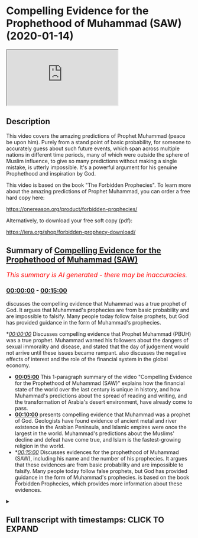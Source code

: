 # Compelling Evidence for the Prophethood of Muhammad (SAW) (2020-01-14)

<iframe loading='lazy' src='https://www.youtube.com/embed/CJlZgFBIw5Y'></iframe>

## Description

This video covers the amazing predictions of Prophet Muhammad (peace be upon him). Purely from a stand point of basic probability, for someone to accurately guess about such future events, which span across multiple nations in different time periods, many of which were outside the sphere of Muslim influence, to give so many predictions without making a single mistake, is utterly impossible. It's a powerful argument for his genuine Prophethood and inspiration by God.

This video is based on the book "The Forbidden Prophecies". To learn more about the amazing predictions of Prophet Muhammad, you can order a free hard copy here:

https://onereason.org/product/forbidden-prophecies/

Alternatively, to download your free soft copy (pdf):

https://iera.org/shop/forbidden-prophecy-download/

## Summary of [Compelling Evidence for the Prophethood of Muhammad (SAW)](https://www.youtube.com/watch?v=CJlZgFBIw5Y)


*<span style="color:red; font-size:125%">This summary is AI generated - there may be inaccuracies</span>. [](/)*

### [00:00:00](https://www.youtube.com/watch?v=CJlZgFBIw5Y&t=0) - [00:15:00](https://www.youtube.com/watch?v=CJlZgFBIw5Y&t=900)

discusses the compelling evidence that Muhammad was a true prophet of God. It argues that Muhammad's prophecies are from basic probability and are impossible to falsify. Many people today follow false prophets, but God has provided guidance in the form of Muhammad's prophecies.

**[00:00:00](https://www.youtube.com/watch?v=CJlZgFBIw5Y&t=0)* Discusses compelling evidence that Prophet Muhammad (PBUH) was a true prophet. Muhammad warned his followers about the dangers of sexual immorality and disease, and stated that the day of judgement would not arrive until these issues became rampant.  also discusses the negative effects of interest and the role of the financial system in the global economy.
* **[00:05:00](https://www.youtube.com/watch?v=CJlZgFBIw5Y&t=300)** This 1-paragraph summary of the video "Compelling Evidence for the Prophethood of Muhammad (SAW)" explains how the financial state of the world over the last century is unique in history, and how Muhammad's predictions about the spread of reading and writing, and the transformation of Arabia's desert environment, have already come to pass.
* **[00:10:00](https://www.youtube.com/watch?v=CJlZgFBIw5Y&t=600)** presents compelling evidence that Muhammad was a prophet of God. Geologists have found evidence of ancient metal and river existence in the Arabian Peninsula, and Islamic empires were once the largest in the world. Muhammad's predictions about the Muslims' decline and defeat have come true, and Islam is the fastest-growing religion in the world.
* **[00:15:00](https://www.youtube.com/watch?v=CJlZgFBIw5Y&t=900)* Discusses evidences for the prophethood of Muhammad (SAW), including his name and the number of his prophecies. It argues that these evidences are from basic probability and are impossible to falsify. Many people today follow false prophets, but God has provided guidance in the form of Muhammad's prophecies.  is based on the book Forbidden Prophecies, which provides more information about these evidences.

<details><summary><h2>Full transcript with timestamps: CLICK TO EXPAND</h2></summary>

[0:00:12](https://youtu.be/CJlZgFBIw5Y?t=12) err veterans prophecy from millennium  
[0:00:16](https://youtu.be/CJlZgFBIw5Y?t=16) past there were two types of Arabs city  
[0:00:18](https://youtu.be/CJlZgFBIw5Y?t=18) dwellers and veterans veterans are  
[0:00:21](https://youtu.be/CJlZgFBIw5Y?t=21) nomads they travel through the vast  
[0:00:23](https://youtu.be/CJlZgFBIw5Y?t=23) deserts and are constantly on the move  
[0:00:24](https://youtu.be/CJlZgFBIw5Y?t=24) even during the Golden Age of Islam when  
[0:00:27](https://youtu.be/CJlZgFBIw5Y?t=27) Arabs were the richest and most learned  
[0:00:29](https://youtu.be/CJlZgFBIw5Y?t=29) people on earth better ones remained in  
[0:00:31](https://youtu.be/CJlZgFBIw5Y?t=31) virtually the same state that they had  
[0:00:33](https://youtu.be/CJlZgFBIw5Y?t=33) been for thousands of years poor  
[0:00:35](https://youtu.be/CJlZgFBIw5Y?t=35) uneducated and cut off from the rest of  
[0:00:37](https://youtu.be/CJlZgFBIw5Y?t=37) the world yet Muhammad peace be upon him  
[0:00:40](https://youtu.be/CJlZgFBIw5Y?t=40) foretold that these Arab Bedouin zuv his  
[0:00:42](https://youtu.be/CJlZgFBIw5Y?t=42) region would one day compete with one  
[0:00:44](https://youtu.be/CJlZgFBIw5Y?t=44) another in the construction of tall  
[0:00:46](https://youtu.be/CJlZgFBIw5Y?t=46) buildings now tell me of the last hour  
[0:00:49](https://youtu.be/CJlZgFBIw5Y?t=49) asked the man  
[0:00:51](https://youtu.be/CJlZgFBIw5Y?t=51) the Prophet replied that you see the  
[0:00:54](https://youtu.be/CJlZgFBIw5Y?t=54) barefoot unclothed better wins competing  
[0:00:56](https://youtu.be/CJlZgFBIw5Y?t=56) in the construction of tall buildings  
[0:00:58](https://youtu.be/CJlZgFBIw5Y?t=58) today we find in the Arabian Peninsula  
[0:01:00](https://youtu.be/CJlZgFBIw5Y?t=60) the better ones who used to be  
[0:01:02](https://youtu.be/CJlZgFBIw5Y?t=62) impoverished herders of camels and sheep  
[0:01:04](https://youtu.be/CJlZgFBIw5Y?t=64) are now not only competing with one  
[0:01:06](https://youtu.be/CJlZgFBIw5Y?t=66) another but also the entire world to  
[0:01:09](https://youtu.be/CJlZgFBIw5Y?t=69) construct the world's tallest buildings  
[0:01:11](https://youtu.be/CJlZgFBIw5Y?t=71) how did one of the poorest people on  
[0:01:13](https://youtu.be/CJlZgFBIw5Y?t=73) earth who literally wore rags become the  
[0:01:16](https://youtu.be/CJlZgFBIw5Y?t=76) wealthiest nations on earth one thing  
[0:01:19](https://youtu.be/CJlZgFBIw5Y?t=79) that made this rapid change possible was  
[0:01:21](https://youtu.be/CJlZgFBIw5Y?t=81) the discovery of oil the seemingly empty  
[0:01:24](https://youtu.be/CJlZgFBIw5Y?t=84) deserts of the veterans had it in  
[0:01:26](https://youtu.be/CJlZgFBIw5Y?t=86) abundance  
[0:01:26](https://youtu.be/CJlZgFBIw5Y?t=86) they went from camels to Cadillacs in a  
[0:01:29](https://youtu.be/CJlZgFBIw5Y?t=89) single generation the construction of  
[0:01:32](https://youtu.be/CJlZgFBIw5Y?t=92) tall buildings among the Arab edwin's  
[0:01:34](https://youtu.be/CJlZgFBIw5Y?t=94) has even reached Mecca Muhammad city of  
[0:01:36](https://youtu.be/CJlZgFBIw5Y?t=96) birth the last few decades have seen a  
[0:01:39](https://youtu.be/CJlZgFBIw5Y?t=99) massive surge in building construction  
[0:01:40](https://youtu.be/CJlZgFBIw5Y?t=100) in Mecca the famous Mecca clock tower is  
[0:01:44](https://youtu.be/CJlZgFBIw5Y?t=104) currently the third tallest building in  
[0:01:46](https://youtu.be/CJlZgFBIw5Y?t=106) the world in order for such construction  
[0:01:49](https://youtu.be/CJlZgFBIw5Y?t=109) to be possible many of mecca's ancient  
[0:01:51](https://youtu.be/CJlZgFBIw5Y?t=111) mountains had to be demolished in order  
[0:01:53](https://youtu.be/CJlZgFBIw5Y?t=113) to make room for the tall buildings that  
[0:01:55](https://youtu.be/CJlZgFBIw5Y?t=115) had sprung up  
[0:01:57](https://youtu.be/CJlZgFBIw5Y?t=117) amazingly this is also something that  
[0:01:59](https://youtu.be/CJlZgFBIw5Y?t=119) Muhammad had foretold  
[0:02:01](https://youtu.be/CJlZgFBIw5Y?t=121) he said the hour will not be established  
[0:02:04](https://youtu.be/CJlZgFBIw5Y?t=124) until the mountains are moved from their  
[0:02:07](https://youtu.be/CJlZgFBIw5Y?t=127) places this tremendous feat of  
[0:02:09](https://youtu.be/CJlZgFBIw5Y?t=129) demolishing entire mountains has only  
[0:02:11](https://youtu.be/CJlZgFBIw5Y?t=131) been made possible in the 20th century  
[0:02:13](https://youtu.be/CJlZgFBIw5Y?t=133) with the advent of technology such as  
[0:02:16](https://youtu.be/CJlZgFBIw5Y?t=136) explosives it's important to point out  
[0:02:18](https://youtu.be/CJlZgFBIw5Y?t=138) that Muhammad himself was a simple man  
[0:02:21](https://youtu.be/CJlZgFBIw5Y?t=141) and wanted other Muslims to maintain  
[0:02:23](https://youtu.be/CJlZgFBIw5Y?t=143) that simplicity he did not like Muslims  
[0:02:25](https://youtu.be/CJlZgFBIw5Y?t=145) to be extravagant so if he wanted to  
[0:02:29](https://youtu.be/CJlZgFBIw5Y?t=149) will this prophecy to become true he  
[0:02:32](https://youtu.be/CJlZgFBIw5Y?t=152) would have to encourage the Arabs to  
[0:02:33](https://youtu.be/CJlZgFBIw5Y?t=153) build tall buildings yet he never did  
[0:02:38](https://youtu.be/CJlZgFBIw5Y?t=158) the spread of sexual immorality and  
[0:02:41](https://youtu.be/CJlZgFBIw5Y?t=161) disease Muhammad peace be upon him  
[0:02:44](https://youtu.be/CJlZgFBIw5Y?t=164) revealed that the day of judgement would  
[0:02:46](https://youtu.be/CJlZgFBIw5Y?t=166) not take place until sexual immorality  
[0:02:48](https://youtu.be/CJlZgFBIw5Y?t=168) had become so prevalent and normalized  
[0:02:50](https://youtu.be/CJlZgFBIw5Y?t=170) that it would begin to be carried out  
[0:02:52](https://youtu.be/CJlZgFBIw5Y?t=172) even in public places  
[0:02:54](https://youtu.be/CJlZgFBIw5Y?t=174) he said the hour will not be established  
[0:02:57](https://youtu.be/CJlZgFBIw5Y?t=177) until people fornicate with each other  
[0:02:59](https://youtu.be/CJlZgFBIw5Y?t=179) in the road just as donkeys fornicate  
[0:03:02](https://youtu.be/CJlZgFBIw5Y?t=182) today we live in a world where we are  
[0:03:04](https://youtu.be/CJlZgFBIw5Y?t=184) being constantly bombarded with explicit  
[0:03:06](https://youtu.be/CJlZgFBIw5Y?t=186) sexual imagery be it in TV film or  
[0:03:09](https://youtu.be/CJlZgFBIw5Y?t=189) advertising and with the advent of the  
[0:03:11](https://youtu.be/CJlZgFBIw5Y?t=191) internet pornography has now become  
[0:03:14](https://youtu.be/CJlZgFBIw5Y?t=194) readily available at any time in any  
[0:03:16](https://youtu.be/CJlZgFBIw5Y?t=196) place in fact we are finding more and  
[0:03:19](https://youtu.be/CJlZgFBIw5Y?t=199) more stories in the news of people being  
[0:03:21](https://youtu.be/CJlZgFBIw5Y?t=201) arrested for having sex in public and an  
[0:03:24](https://youtu.be/CJlZgFBIw5Y?t=204) interesting side note is that the  
[0:03:25](https://youtu.be/CJlZgFBIw5Y?t=205) Prophet Muhammad peace be upon him  
[0:03:27](https://youtu.be/CJlZgFBIw5Y?t=207) described what will be the consequences  
[0:03:29](https://youtu.be/CJlZgFBIw5Y?t=209) of such widespread sexual immorality  
[0:03:31](https://youtu.be/CJlZgFBIw5Y?t=211) he said never does sexual perversion  
[0:03:34](https://youtu.be/CJlZgFBIw5Y?t=214) become widespread and publicly known in  
[0:03:36](https://youtu.be/CJlZgFBIw5Y?t=216) certain people without them being  
[0:03:38](https://youtu.be/CJlZgFBIw5Y?t=218) overtaken by disease that never happened  
[0:03:40](https://youtu.be/CJlZgFBIw5Y?t=220) to their ancestors who came before them  
[0:03:42](https://youtu.be/CJlZgFBIw5Y?t=222) the increase of sexual immorality has  
[0:03:45](https://youtu.be/CJlZgFBIw5Y?t=225) seen the emergence of previously  
[0:03:47](https://youtu.be/CJlZgFBIw5Y?t=227) unheard-of diseases such as AIDS just as  
[0:03:50](https://youtu.be/CJlZgFBIw5Y?t=230) the Prophet Muhammad cat for warrant  
[0:03:54](https://youtu.be/CJlZgFBIw5Y?t=234) a world steeped in interest Muhammad  
[0:03:59](https://youtu.be/CJlZgFBIw5Y?t=239) peace be upon him claimed that the  
[0:04:00](https://youtu.be/CJlZgFBIw5Y?t=240) practice of interest would one day  
[0:04:02](https://youtu.be/CJlZgFBIw5Y?t=242) become so dominant that even those who  
[0:04:04](https://youtu.be/CJlZgFBIw5Y?t=244) try to avoid it will still feel its  
[0:04:06](https://youtu.be/CJlZgFBIw5Y?t=246) impact he said a time will come upon  
[0:04:09](https://youtu.be/CJlZgFBIw5Y?t=249) mankind when they will consume interest  
[0:04:12](https://youtu.be/CJlZgFBIw5Y?t=252) whoever does not take from it will be  
[0:04:14](https://youtu.be/CJlZgFBIw5Y?t=254) afflicted by its dust this clearly  
[0:04:17](https://youtu.be/CJlZgFBIw5Y?t=257) describes the state of the world's  
[0:04:18](https://youtu.be/CJlZgFBIw5Y?t=258) economy today in the modern world it is  
[0:04:22](https://youtu.be/CJlZgFBIw5Y?t=262) almost impossible to avoid dealing with  
[0:04:24](https://youtu.be/CJlZgFBIw5Y?t=264) where at the very least being impacted  
[0:04:26](https://youtu.be/CJlZgFBIw5Y?t=266) by interest just think about how many  
[0:04:29](https://youtu.be/CJlZgFBIw5Y?t=269) people have interest-bearing bank  
[0:04:30](https://youtu.be/CJlZgFBIw5Y?t=270) accounts and buy things using credit  
[0:04:33](https://youtu.be/CJlZgFBIw5Y?t=273) cards even if one somehow manages to  
[0:04:36](https://youtu.be/CJlZgFBIw5Y?t=276) avoid dealing and interest directly  
[0:04:37](https://youtu.be/CJlZgFBIw5Y?t=277) almost every aspect of our lives is  
[0:04:40](https://youtu.be/CJlZgFBIw5Y?t=280) impacted by it central bank's influence  
[0:04:43](https://youtu.be/CJlZgFBIw5Y?t=283) the purchasing power of our money and  
[0:04:45](https://youtu.be/CJlZgFBIw5Y?t=285) virtually every country in the world  
[0:04:46](https://youtu.be/CJlZgFBIw5Y?t=286) even those considered to be wealthy are  
[0:04:49](https://youtu.be/CJlZgFBIw5Y?t=289) drowning an interest-based debt the  
[0:04:52](https://youtu.be/CJlZgFBIw5Y?t=292) financial system even suffered a global  
[0:04:54](https://youtu.be/CJlZgFBIw5Y?t=294) collapse in 2008 the disaster which had  
[0:04:57](https://youtu.be/CJlZgFBIw5Y?t=297) plunged the world into economic turmoil  
[0:04:59](https://youtu.be/CJlZgFBIw5Y?t=299) the consequences of which will be felt  
[0:05:01](https://youtu.be/CJlZgFBIw5Y?t=301) for generations to come  
[0:05:03](https://youtu.be/CJlZgFBIw5Y?t=303) what makes this prediction amazing is  
[0:05:06](https://youtu.be/CJlZgFBIw5Y?t=306) that the financial state of the world  
[0:05:07](https://youtu.be/CJlZgFBIw5Y?t=307) over the last century is unique in  
[0:05:09](https://youtu.be/CJlZgFBIw5Y?t=309) history at the time of Muhammad finance  
[0:05:13](https://youtu.be/CJlZgFBIw5Y?t=313) was based on commodities with intrinsic  
[0:05:15](https://youtu.be/CJlZgFBIw5Y?t=315) value such as gold and silver coins gold  
[0:05:19](https://youtu.be/CJlZgFBIw5Y?t=319) and silver have been used as the most  
[0:05:20](https://youtu.be/CJlZgFBIw5Y?t=320) common form of currency throughout  
[0:05:22](https://youtu.be/CJlZgFBIw5Y?t=322) history the use of paper money with no  
[0:05:25](https://youtu.be/CJlZgFBIw5Y?t=325) intrinsic value along with the massive  
[0:05:27](https://youtu.be/CJlZgFBIw5Y?t=327) debt and interest that has resulted in  
[0:05:29](https://youtu.be/CJlZgFBIw5Y?t=329) is a phenomenon of modern finance and  
[0:05:32](https://youtu.be/CJlZgFBIw5Y?t=332) not something that could have been  
[0:05:33](https://youtu.be/CJlZgFBIw5Y?t=333) easily guessed by Muhammad over 1,400  
[0:05:36](https://youtu.be/CJlZgFBIw5Y?t=336) years ago the defeat of Rome in the  
[0:05:40](https://youtu.be/CJlZgFBIw5Y?t=340) conquest of Persia  
[0:05:42](https://youtu.be/CJlZgFBIw5Y?t=342) during the Battle of the trench where  
[0:05:44](https://youtu.be/CJlZgFBIw5Y?t=344) Muhammad peace be upon him and his  
[0:05:45](https://youtu.be/CJlZgFBIw5Y?t=345) followers were under siege by their  
[0:05:47](https://youtu.be/CJlZgFBIw5Y?t=347) enemies being outnumbered three-to-one  
[0:05:49](https://youtu.be/CJlZgFBIw5Y?t=349) and staring in the face of certain  
[0:05:51](https://youtu.be/CJlZgFBIw5Y?t=351) defeat the Prophet made some bold  
[0:05:53](https://youtu.be/CJlZgFBIw5Y?t=353) predictions he said God is most great I  
[0:05:57](https://youtu.be/CJlZgFBIw5Y?t=357) have been given the keys of Syria by God  
[0:06:00](https://youtu.be/CJlZgFBIw5Y?t=360) I can see it's red palaces at the moment  
[0:06:02](https://youtu.be/CJlZgFBIw5Y?t=362) God is most great I had been given  
[0:06:05](https://youtu.be/CJlZgFBIw5Y?t=365) Persia God is most great I have been  
[0:06:08](https://youtu.be/CJlZgFBIw5Y?t=368) given the keys of Yemen at that moment  
[0:06:10](https://youtu.be/CJlZgFBIw5Y?t=370) Muhammad have made the astonishing claim  
[0:06:12](https://youtu.be/CJlZgFBIw5Y?t=372) that the Muslims will not only take the  
[0:06:14](https://youtu.be/CJlZgFBIw5Y?t=374) lands of Yemen in Syria much of which  
[0:06:17](https://youtu.be/CJlZgFBIw5Y?t=377) was under the occupation of the Roman  
[0:06:19](https://youtu.be/CJlZgFBIw5Y?t=379) Empire but that they would also defeat  
[0:06:21](https://youtu.be/CJlZgFBIw5Y?t=381) the mighty Persian Empire historically  
[0:06:24](https://youtu.be/CJlZgFBIw5Y?t=384) Muhammad's companions saw this prophecy  
[0:06:27](https://youtu.be/CJlZgFBIw5Y?t=387) fulfilled before their very eyes as they  
[0:06:29](https://youtu.be/CJlZgFBIw5Y?t=389) went on to defeat the Romans in conquer  
[0:06:31](https://youtu.be/CJlZgFBIw5Y?t=391) Persia what are the odds that the  
[0:06:34](https://youtu.be/CJlZgFBIw5Y?t=394) Muslims who lacked economic and military  
[0:06:36](https://youtu.be/CJlZgFBIw5Y?t=396) strength could topple the superpowers of  
[0:06:38](https://youtu.be/CJlZgFBIw5Y?t=398) the world in such a short span of time  
[0:06:43](https://youtu.be/CJlZgFBIw5Y?t=403) the astonishing way that the Muslims  
[0:06:46](https://youtu.be/CJlZgFBIw5Y?t=406) defeated the superpowers captured the  
[0:06:47](https://youtu.be/CJlZgFBIw5Y?t=407) world by surprise as historian Barnaby  
[0:06:51](https://youtu.be/CJlZgFBIw5Y?t=411) Rogerson explains you have to remember  
[0:06:54](https://youtu.be/CJlZgFBIw5Y?t=414) that the two great superpowers were the  
[0:06:56](https://youtu.be/CJlZgFBIw5Y?t=416) Byzantine Empire ie the Eastern Roman  
[0:06:58](https://youtu.be/CJlZgFBIw5Y?t=418) Empire and Sassanid Persia they were the  
[0:07:02](https://youtu.be/CJlZgFBIw5Y?t=422) dominant superpowers if you're putting  
[0:07:04](https://youtu.be/CJlZgFBIw5Y?t=424) it in a modern parlance it's a bit like  
[0:07:07](https://youtu.be/CJlZgFBIw5Y?t=427) the Eskimos taking on the United States  
[0:07:09](https://youtu.be/CJlZgFBIw5Y?t=429) of America in Russia a no rational  
[0:07:11](https://youtu.be/CJlZgFBIw5Y?t=431) person would have ever conceived as such  
[0:07:13](https://youtu.be/CJlZgFBIw5Y?t=433) a possibility the sentiment is echoed by  
[0:07:16](https://youtu.be/CJlZgFBIw5Y?t=436) historians who cannot explain how Islam  
[0:07:19](https://youtu.be/CJlZgFBIw5Y?t=439) became such a dominant force so quickly  
[0:07:22](https://youtu.be/CJlZgFBIw5Y?t=442) professor of Byzantine studies and  
[0:07:24](https://youtu.be/CJlZgFBIw5Y?t=444) rule-out wrote the speed with which the  
[0:07:27](https://youtu.be/CJlZgFBIw5Y?t=447) eastern provinces of the Byzantine  
[0:07:29](https://youtu.be/CJlZgFBIw5Y?t=449) Empire succumbed to the Arabs remains to  
[0:07:31](https://youtu.be/CJlZgFBIw5Y?t=451) be explained by historians  
[0:07:35](https://youtu.be/CJlZgFBIw5Y?t=455) prevalence of writing many of us take  
[0:07:39](https://youtu.be/CJlZgFBIw5Y?t=459) for granted their ability to read and  
[0:07:41](https://youtu.be/CJlZgFBIw5Y?t=461) write in the abundance of books that are  
[0:07:43](https://youtu.be/CJlZgFBIw5Y?t=463) available in the modern age however for  
[0:07:46](https://youtu.be/CJlZgFBIw5Y?t=466) the people of the past illiteracy was  
[0:07:48](https://youtu.be/CJlZgFBIw5Y?t=468) the norm and books were very scarce  
[0:07:51](https://youtu.be/CJlZgFBIw5Y?t=471) Muhammad peace be upon him was born into  
[0:07:53](https://youtu.be/CJlZgFBIw5Y?t=473) a society in which very few people could  
[0:07:56](https://youtu.be/CJlZgFBIw5Y?t=476) read or write it is estimated that the  
[0:07:58](https://youtu.be/CJlZgFBIw5Y?t=478) number of people who were literate in  
[0:08:00](https://youtu.be/CJlZgFBIw5Y?t=480) his locality of Western Saudi Arabia did  
[0:08:02](https://youtu.be/CJlZgFBIw5Y?t=482) not exceed 17 Muhammad himself could not  
[0:08:07](https://youtu.be/CJlZgFBIw5Y?t=487) read or write against this backdrop the  
[0:08:10](https://youtu.be/CJlZgFBIw5Y?t=490) Prophet Muhammad made the prediction  
[0:08:12](https://youtu.be/CJlZgFBIw5Y?t=492) that rightie will one day become  
[0:08:14](https://youtu.be/CJlZgFBIw5Y?t=494) widespread among mankind he said ahead  
[0:08:19](https://youtu.be/CJlZgFBIw5Y?t=499) of the hour the pen will prevail the  
[0:08:22](https://youtu.be/CJlZgFBIw5Y?t=502) Arabic word use for pen here is sanam  
[0:08:24](https://youtu.be/CJlZgFBIw5Y?t=504) which also carries the wider meaning of  
[0:08:26](https://youtu.be/CJlZgFBIw5Y?t=506) writing this perfectly describes our  
[0:08:29](https://youtu.be/CJlZgFBIw5Y?t=509) world today in which it is the norm for  
[0:08:31](https://youtu.be/CJlZgFBIw5Y?t=511) people to read and write and there is an  
[0:08:33](https://youtu.be/CJlZgFBIw5Y?t=513) abundance of books newspapers and  
[0:08:35](https://youtu.be/CJlZgFBIw5Y?t=515) magazines this has only been made  
[0:08:38](https://youtu.be/CJlZgFBIw5Y?t=518) possible thanks to 15th century  
[0:08:39](https://youtu.be/CJlZgFBIw5Y?t=519) technological advances such as printing  
[0:08:42](https://youtu.be/CJlZgFBIw5Y?t=522) that took place over 800 years after  
[0:08:44](https://youtu.be/CJlZgFBIw5Y?t=524) Muhammad's prophesy and with the advent  
[0:08:47](https://youtu.be/CJlZgFBIw5Y?t=527) of the internet writing is spreading  
[0:08:49](https://youtu.be/CJlZgFBIw5Y?t=529) even more anybody with a computer or  
[0:08:52](https://youtu.be/CJlZgFBIw5Y?t=532) smartphone now has access to millions of  
[0:08:54](https://youtu.be/CJlZgFBIw5Y?t=534) books with just the click of a finger  
[0:08:56](https://youtu.be/CJlZgFBIw5Y?t=536) it's quite powerful that Muhammad who  
[0:08:59](https://youtu.be/CJlZgFBIw5Y?t=539) could neither read nor write  
[0:09:00](https://youtu.be/CJlZgFBIw5Y?t=540) prophecies the spread of reading and  
[0:09:02](https://youtu.be/CJlZgFBIw5Y?t=542) writing the greening of Arabia's deserts  
[0:09:08](https://youtu.be/CJlZgFBIw5Y?t=548) the Prophet Muhammad peace be upon him  
[0:09:10](https://youtu.be/CJlZgFBIw5Y?t=550) made a bold prediction about the future  
[0:09:12](https://youtu.be/CJlZgFBIw5Y?t=552) state of Arabia he said the hour will  
[0:09:16](https://youtu.be/CJlZgFBIw5Y?t=556) not begin until the land of the Arabs  
[0:09:18](https://youtu.be/CJlZgFBIw5Y?t=558) once again become meadows and rivers  
[0:09:20](https://youtu.be/CJlZgFBIw5Y?t=560) this narration anticipated the greening  
[0:09:23](https://youtu.be/CJlZgFBIw5Y?t=563) of Arabia's extensive dry desert  
[0:09:25](https://youtu.be/CJlZgFBIw5Y?t=565) environment as recently as 1986 there  
[0:09:28](https://youtu.be/CJlZgFBIw5Y?t=568) was little to no farming in the region  
[0:09:30](https://youtu.be/CJlZgFBIw5Y?t=570) however over the last thirty years these  
[0:09:33](https://youtu.be/CJlZgFBIw5Y?t=573) deserts have been transformed to grow  
[0:09:35](https://youtu.be/CJlZgFBIw5Y?t=575) grain  
[0:09:35](https://youtu.be/CJlZgFBIw5Y?t=575) fruits and vegetables thanks to  
[0:09:38](https://youtu.be/CJlZgFBIw5Y?t=578) techniques such as center pivot  
[0:09:39](https://youtu.be/CJlZgFBIw5Y?t=579) irrigation this is a process that pumps  
[0:09:42](https://youtu.be/CJlZgFBIw5Y?t=582) water to the surface from deep  
[0:09:44](https://youtu.be/CJlZgFBIw5Y?t=584) underground reserves some of which date  
[0:09:46](https://youtu.be/CJlZgFBIw5Y?t=586) back to the last ice age 20,000 years  
[0:09:48](https://youtu.be/CJlZgFBIw5Y?t=588) ago now put yourself in the position of  
[0:09:52](https://youtu.be/CJlZgFBIw5Y?t=592) a person living in seventh century  
[0:09:54](https://youtu.be/CJlZgFBIw5Y?t=594) Arabia this region hosts some of the  
[0:09:56](https://youtu.be/CJlZgFBIw5Y?t=596) most extensive sand and gravel deserts  
[0:09:59](https://youtu.be/CJlZgFBIw5Y?t=599) in the world with very little rainfall  
[0:10:01](https://youtu.be/CJlZgFBIw5Y?t=601) could anyone inhabiting such a harsh  
[0:10:04](https://youtu.be/CJlZgFBIw5Y?t=604) environment have irrationally conceived  
[0:10:06](https://youtu.be/CJlZgFBIw5Y?t=606) the possibility that one day there would  
[0:10:08](https://youtu.be/CJlZgFBIw5Y?t=608) be a plentiful supply of water and  
[0:10:09](https://youtu.be/CJlZgFBIw5Y?t=609) abundant crops this prophecy also makes  
[0:10:15](https://youtu.be/CJlZgFBIw5Y?t=615) a claim about the ancient past note the  
[0:10:19](https://youtu.be/CJlZgFBIw5Y?t=619) words of Muhammad the lands of the Arabs  
[0:10:21](https://youtu.be/CJlZgFBIw5Y?t=621) once again become meadows and rivers by  
[0:10:25](https://youtu.be/CJlZgFBIw5Y?t=625) saying once again he is implying that at  
[0:10:27](https://youtu.be/CJlZgFBIw5Y?t=627) one stage in their history the deserts  
[0:10:29](https://youtu.be/CJlZgFBIw5Y?t=629) were lush with vegetation in life and  
[0:10:32](https://youtu.be/CJlZgFBIw5Y?t=632) that they will be returning to this  
[0:10:33](https://youtu.be/CJlZgFBIw5Y?t=633) former state geologists now know that  
[0:10:37](https://youtu.be/CJlZgFBIw5Y?t=637) the Arabian Peninsula was indeed once  
[0:10:39](https://youtu.be/CJlZgFBIw5Y?t=639) filled with metals and rivers in ancient  
[0:10:41](https://youtu.be/CJlZgFBIw5Y?t=641) times modern archaeological discoveries  
[0:10:44](https://youtu.be/CJlZgFBIw5Y?t=644) have been covered a number of fossils  
[0:10:46](https://youtu.be/CJlZgFBIw5Y?t=646) and conclude that once upon a time  
[0:10:48](https://youtu.be/CJlZgFBIw5Y?t=648) Arabian Peninsula's much greener and  
[0:10:50](https://youtu.be/CJlZgFBIw5Y?t=650) wetter just as Muhammad had revealed  
[0:10:55](https://youtu.be/CJlZgFBIw5Y?t=655) the rapid spread of Islam and the  
[0:10:58](https://youtu.be/CJlZgFBIw5Y?t=658) decline of the Muslims Muhammad peace be  
[0:11:01](https://youtu.be/CJlZgFBIw5Y?t=661) upon him predicted that the Islamic  
[0:11:03](https://youtu.be/CJlZgFBIw5Y?t=663) civilization would reach both east and  
[0:11:05](https://youtu.be/CJlZgFBIw5Y?t=665) west  
[0:11:06](https://youtu.be/CJlZgFBIw5Y?t=666) he said God folded the earth for me and  
[0:11:09](https://youtu.be/CJlZgFBIw5Y?t=669) I saw its East and West and the Dominion  
[0:11:12](https://youtu.be/CJlZgFBIw5Y?t=672) of my nation will reach as far as the  
[0:11:14](https://youtu.be/CJlZgFBIw5Y?t=674) earth was folded for me history bears  
[0:11:17](https://youtu.be/CJlZgFBIw5Y?t=677) witness to the fact that Islam spread  
[0:11:18](https://youtu.be/CJlZgFBIw5Y?t=678) rapidly both east and west  
[0:11:21](https://youtu.be/CJlZgFBIw5Y?t=681) just as Muhammad boldly had foretold at  
[0:11:24](https://youtu.be/CJlZgFBIw5Y?t=684) the time this was a geographic expansion  
[0:11:27](https://youtu.be/CJlZgFBIw5Y?t=687) the likes of which the world had never  
[0:11:28](https://youtu.be/CJlZgFBIw5Y?t=688) witnessed the Islamic empire was the  
[0:11:31](https://youtu.be/CJlZgFBIw5Y?t=691) largest the world had ever seen  
[0:11:32](https://youtu.be/CJlZgFBIw5Y?t=692) the Prophet Muhammad not only informed  
[0:11:35](https://youtu.be/CJlZgFBIw5Y?t=695) us about the spectacular rise of the  
[0:11:37](https://youtu.be/CJlZgFBIw5Y?t=697) Muslims he also foretold their decline  
[0:11:39](https://youtu.be/CJlZgFBIw5Y?t=699) he said the nations will call each other  
[0:11:43](https://youtu.be/CJlZgFBIw5Y?t=703) and set upon you just as dinars set upon  
[0:11:45](https://youtu.be/CJlZgFBIw5Y?t=705) food someone then asked will it be  
[0:11:48](https://youtu.be/CJlZgFBIw5Y?t=708) because of our small number that day the  
[0:11:50](https://youtu.be/CJlZgFBIw5Y?t=710) Prophet Muhammad replied rather on that  
[0:11:53](https://youtu.be/CJlZgFBIw5Y?t=713) day will be many but you will be like  
[0:11:55](https://youtu.be/CJlZgFBIw5Y?t=715) foam like the foam on the river here we  
[0:11:58](https://youtu.be/CJlZgFBIw5Y?t=718) can see that Muhammad prophesized the  
[0:12:00](https://youtu.be/CJlZgFBIw5Y?t=720) dire circumstances in which the Muslims  
[0:12:02](https://youtu.be/CJlZgFBIw5Y?t=722) would find themselves  
[0:12:03](https://youtu.be/CJlZgFBIw5Y?t=723) he explained that a day would come in  
[0:12:06](https://youtu.be/CJlZgFBIw5Y?t=726) which the Muslims would be large a  
[0:12:07](https://youtu.be/CJlZgFBIw5Y?t=727) number but in such a state of weakness  
[0:12:09](https://youtu.be/CJlZgFBIw5Y?t=729) that other nations would invite one  
[0:12:11](https://youtu.be/CJlZgFBIw5Y?t=731) another to set upon them the analogy of  
[0:12:14](https://youtu.be/CJlZgFBIw5Y?t=734) Muslims being eaten as a meal was given  
[0:12:16](https://youtu.be/CJlZgFBIw5Y?t=736) which emphasizes just how helpless they  
[0:12:18](https://youtu.be/CJlZgFBIw5Y?t=738) would become this prediction accurately  
[0:12:22](https://youtu.be/CJlZgFBIw5Y?t=742) describes the radical turn of events  
[0:12:24](https://youtu.be/CJlZgFBIw5Y?t=744) that took place in the Muslim world in  
[0:12:26](https://youtu.be/CJlZgFBIw5Y?t=746) the 19th and 20th century prior to this  
[0:12:29](https://youtu.be/CJlZgFBIw5Y?t=749) the Muslim lands had grown to become  
[0:12:31](https://youtu.be/CJlZgFBIw5Y?t=751) some of the most powerful in the world  
[0:12:33](https://youtu.be/CJlZgFBIw5Y?t=753) from the time of the death of Muhammad  
[0:12:35](https://youtu.be/CJlZgFBIw5Y?t=755) into the 19th century the Muslims were  
[0:12:38](https://youtu.be/CJlZgFBIw5Y?t=758) economically politically militarily and  
[0:12:40](https://youtu.be/CJlZgFBIw5Y?t=760) technologically far ahead of most of the  
[0:12:42](https://youtu.be/CJlZgFBIw5Y?t=762) world  
[0:12:44](https://youtu.be/CJlZgFBIw5Y?t=764) the unthinkable happened nearly all the  
[0:12:47](https://youtu.be/CJlZgFBIw5Y?t=767) Muslim world was occupied colonized and  
[0:12:50](https://youtu.be/CJlZgFBIw5Y?t=770) militarily defeated by non-muslim  
[0:12:52](https://youtu.be/CJlZgFBIw5Y?t=772) Nations  
[0:12:53](https://youtu.be/CJlZgFBIw5Y?t=773) Russia had annexed the caucus France  
[0:12:56](https://youtu.be/CJlZgFBIw5Y?t=776) controlled Algeria Morocco and Tunisia  
[0:12:58](https://youtu.be/CJlZgFBIw5Y?t=778) Great Britain occupied Egypt Syria Iraq  
[0:13:02](https://youtu.be/CJlZgFBIw5Y?t=782) Palestine in India and the Dutch  
[0:13:05](https://youtu.be/CJlZgFBIw5Y?t=785) controlled Malaysia and Indonesia of the  
[0:13:09](https://youtu.be/CJlZgFBIw5Y?t=789) 50 Muslim countries that exist today  
[0:13:11](https://youtu.be/CJlZgFBIw5Y?t=791) only a few survived occupation and the  
[0:13:14](https://youtu.be/CJlZgFBIw5Y?t=794) ones that did were still subject to  
[0:13:15](https://youtu.be/CJlZgFBIw5Y?t=795) colonial masters all of this is just as  
[0:13:19](https://youtu.be/CJlZgFBIw5Y?t=799) the Prophet Mohammed had predicted at  
[0:13:21](https://youtu.be/CJlZgFBIw5Y?t=801) the time there was an estimated 200  
[0:13:24](https://youtu.be/CJlZgFBIw5Y?t=804) million Muslims representing 12.5  
[0:13:26](https://youtu.be/CJlZgFBIw5Y?t=806) percent of the world's population but  
[0:13:29](https://youtu.be/CJlZgFBIw5Y?t=809) their considerable numbers could do  
[0:13:31](https://youtu.be/CJlZgFBIw5Y?t=811) nothing to prevent the defeat by their  
[0:13:33](https://youtu.be/CJlZgFBIw5Y?t=813) rivals they were weak like the foam on a  
[0:13:35](https://youtu.be/CJlZgFBIw5Y?t=815) river again just as Muhammad as foretold  
[0:13:38](https://youtu.be/CJlZgFBIw5Y?t=818) if we reflect on this prediction it is  
[0:13:42](https://youtu.be/CJlZgFBIw5Y?t=822) quite counterintuitive if this  
[0:13:44](https://youtu.be/CJlZgFBIw5Y?t=824) prediction was guesswork then it would  
[0:13:46](https://youtu.be/CJlZgFBIw5Y?t=826) have made more sense to state that the  
[0:13:47](https://youtu.be/CJlZgFBIw5Y?t=827) Muslims would be diminished in number  
[0:13:49](https://youtu.be/CJlZgFBIw5Y?t=829) and that would be the cause of their  
[0:13:51](https://youtu.be/CJlZgFBIw5Y?t=831) weakness yet Muhammad predicted the  
[0:13:53](https://youtu.be/CJlZgFBIw5Y?t=833) exact opposite a paradoxical situation  
[0:13:56](https://youtu.be/CJlZgFBIw5Y?t=836) of the Muslims being vast a number but  
[0:13:59](https://youtu.be/CJlZgFBIw5Y?t=839) very weak and it came true historically  
[0:14:03](https://youtu.be/CJlZgFBIw5Y?t=843) speaking when religions lose their  
[0:14:05](https://youtu.be/CJlZgFBIw5Y?t=845) influence on the world stage in such a  
[0:14:07](https://youtu.be/CJlZgFBIw5Y?t=847) way it is usually followed by a  
[0:14:09](https://youtu.be/CJlZgFBIw5Y?t=849) stagnation or decline in the number of  
[0:14:11](https://youtu.be/CJlZgFBIw5Y?t=851) their followers yet Muhammad foretold  
[0:14:13](https://youtu.be/CJlZgFBIw5Y?t=853) the exact opposite with regards to the  
[0:14:15](https://youtu.be/CJlZgFBIw5Y?t=855) religion of Islam he said that it would  
[0:14:18](https://youtu.be/CJlZgFBIw5Y?t=858) continue to grow in terms of the number  
[0:14:20](https://youtu.be/CJlZgFBIw5Y?t=860) of followers to the extent that it would  
[0:14:22](https://youtu.be/CJlZgFBIw5Y?t=862) eventually enter every household he said  
[0:14:25](https://youtu.be/CJlZgFBIw5Y?t=865) this matter will certainly reach every  
[0:14:27](https://youtu.be/CJlZgFBIw5Y?t=867) place touched by night and day God will  
[0:14:30](https://youtu.be/CJlZgFBIw5Y?t=870) not leave a house or residence except  
[0:14:32](https://youtu.be/CJlZgFBIw5Y?t=872) that God will cause this religion to  
[0:14:34](https://youtu.be/CJlZgFBIw5Y?t=874) enter it today we are witnessing this  
[0:14:37](https://youtu.be/CJlZgFBIw5Y?t=877) prophecy unfold before our very eyes  
[0:14:39](https://youtu.be/CJlZgFBIw5Y?t=879) oh um is currently the fastest growing  
[0:14:42](https://youtu.be/CJlZgFBIw5Y?t=882) religion in the world with nearly 1 in 4  
[0:14:44](https://youtu.be/CJlZgFBIw5Y?t=884) people on earth being a Muslim and is  
[0:14:47](https://youtu.be/CJlZgFBIw5Y?t=887) forecasted to be the world's largest  
[0:14:49](https://youtu.be/CJlZgFBIw5Y?t=889) religion by the Year 2070 this is  
[0:14:52](https://youtu.be/CJlZgFBIw5Y?t=892) despite Islam being constantly attacked  
[0:14:54](https://youtu.be/CJlZgFBIw5Y?t=894) by the media  
[0:14:55](https://youtu.be/CJlZgFBIw5Y?t=895) the colonisation of Muslim lands and the  
[0:14:58](https://youtu.be/CJlZgFBIw5Y?t=898) many Wars that had been waged in the  
[0:14:59](https://youtu.be/CJlZgFBIw5Y?t=899) Muslim world  
[0:15:07](https://youtu.be/CJlZgFBIw5Y?t=907) even the name Mohammed has prophetic  
[0:15:10](https://youtu.be/CJlZgFBIw5Y?t=910) implications it's an Arabic word that  
[0:15:12](https://youtu.be/CJlZgFBIw5Y?t=912) means the praised one the Quran states  
[0:15:15](https://youtu.be/CJlZgFBIw5Y?t=915) how Muhammad's remembrance will be  
[0:15:17](https://youtu.be/CJlZgFBIw5Y?t=917) raised we elevated your mention for you  
[0:15:20](https://youtu.be/CJlZgFBIw5Y?t=920) since this verse was revealed over 1400  
[0:15:23](https://youtu.be/CJlZgFBIw5Y?t=923) years ago the Prophet Muhammad peace be  
[0:15:25](https://youtu.be/CJlZgFBIw5Y?t=925) upon him has been the most praised  
[0:15:27](https://youtu.be/CJlZgFBIw5Y?t=927) person in history today not a second  
[0:15:31](https://youtu.be/CJlZgFBIw5Y?t=931) goes by without a minaret somewhere in  
[0:15:33](https://youtu.be/CJlZgFBIw5Y?t=933) the world publicly proclaiming the time  
[0:15:36](https://youtu.be/CJlZgFBIw5Y?t=936) for prayer insane  
[0:15:38](https://youtu.be/CJlZgFBIw5Y?t=938) [Music]  
[0:15:47](https://youtu.be/CJlZgFBIw5Y?t=947) I bear witness that Muhammad is the  
[0:15:49](https://youtu.be/CJlZgFBIw5Y?t=949) Messenger of God  
[0:15:52](https://youtu.be/CJlZgFBIw5Y?t=952) [Music]  
[0:15:55](https://youtu.be/CJlZgFBIw5Y?t=955) Oh  
[0:16:09](https://youtu.be/CJlZgFBIw5Y?t=969) [Music]  
[0:16:10](https://youtu.be/CJlZgFBIw5Y?t=970) moreover the name Muhammad is  
[0:16:13](https://youtu.be/CJlZgFBIw5Y?t=973) consistently the most popular name given  
[0:16:15](https://youtu.be/CJlZgFBIw5Y?t=975) to newborns across the globe this is  
[0:16:18](https://youtu.be/CJlZgFBIw5Y?t=978) despite the fact that Muhammad never  
[0:16:20](https://youtu.be/CJlZgFBIw5Y?t=980) encouraged Muslims to adopt his name in  
[0:16:22](https://youtu.be/CJlZgFBIw5Y?t=982) fact he said that the best names are  
[0:16:24](https://youtu.be/CJlZgFBIw5Y?t=984) Abdullah and Abdul Rahman  
[0:16:31](https://youtu.be/CJlZgFBIw5Y?t=991) now we've analyzed the number of the  
[0:16:33](https://youtu.be/CJlZgFBIw5Y?t=993) prophet muhammad's prophecies which were  
[0:16:35](https://youtu.be/CJlZgFBIw5Y?t=995) made over 1400 years ago and have seen  
[0:16:38](https://youtu.be/CJlZgFBIw5Y?t=998) how he has accurately foretold many  
[0:16:40](https://youtu.be/CJlZgFBIw5Y?t=1000) things  
[0:16:40](https://youtu.be/CJlZgFBIw5Y?t=1000) purely from the standpoint of basic  
[0:16:42](https://youtu.be/CJlZgFBIw5Y?t=1002) probability for someone to accurately  
[0:16:44](https://youtu.be/CJlZgFBIw5Y?t=1004) guess about such future events which  
[0:16:47](https://youtu.be/CJlZgFBIw5Y?t=1007) spanned across multiple nations in  
[0:16:49](https://youtu.be/CJlZgFBIw5Y?t=1009) different time periods many of which  
[0:16:50](https://youtu.be/CJlZgFBIw5Y?t=1010) were outside the sphere of Muslim  
[0:16:52](https://youtu.be/CJlZgFBIw5Y?t=1012) influence to give so many predictions  
[0:16:54](https://youtu.be/CJlZgFBIw5Y?t=1014) without making a single mistake is  
[0:16:56](https://youtu.be/CJlZgFBIw5Y?t=1016) utterly impossible today millions of  
[0:16:59](https://youtu.be/CJlZgFBIw5Y?t=1019) people believe in false prophets and  
[0:17:01](https://youtu.be/CJlZgFBIw5Y?t=1021) follow false systems for guidance in  
[0:17:03](https://youtu.be/CJlZgFBIw5Y?t=1023) life as human beings balloon to follow  
[0:17:06](https://youtu.be/CJlZgFBIw5Y?t=1026) false prophets and mate systems and  
[0:17:08](https://youtu.be/CJlZgFBIw5Y?t=1028) baseless superstitions but why don't we  
[0:17:11](https://youtu.be/CJlZgFBIw5Y?t=1031) accept the real guidance when it comes  
[0:17:12](https://youtu.be/CJlZgFBIw5Y?t=1032) from God God empowered the Prophet  
[0:17:15](https://youtu.be/CJlZgFBIw5Y?t=1035) Mohammed with accurate prophecies as a  
[0:17:18](https://youtu.be/CJlZgFBIw5Y?t=1038) way for us to distinguish the true  
[0:17:19](https://youtu.be/CJlZgFBIw5Y?t=1039) prophets from the false truth has now  
[0:17:23](https://youtu.be/CJlZgFBIw5Y?t=1043) arrived in falsehood perished for  
[0:17:25](https://youtu.be/CJlZgFBIw5Y?t=1045) falsehood is by its nature bound to  
[0:17:28](https://youtu.be/CJlZgFBIw5Y?t=1048) perish this video is based on the book  
[0:17:33](https://youtu.be/CJlZgFBIw5Y?t=1053) the forbidden prophecies to learn more  
[0:17:36](https://youtu.be/CJlZgFBIw5Y?t=1056) about the evidences for Muhammad's  
[0:17:38](https://youtu.be/CJlZgFBIw5Y?t=1058) prophethood please download your FREE  
[0:17:40](https://youtu.be/CJlZgFBIw5Y?t=1060) copy of the book at the link below  
</details>